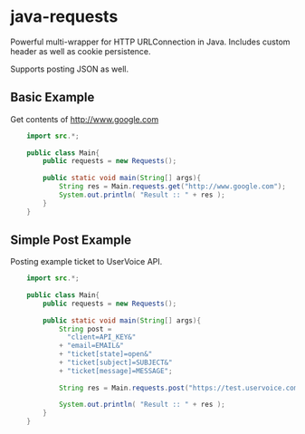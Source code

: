 java-requests
================

Powerful multi-wrapper for HTTP URLConnection in Java. Includes custom header as well as cookie persistence.

Supports posting JSON as well.

Basic Example
-------------
Get contents of http://www.google.com

```java
    import src.*;
    
    public class Main{
        public requests = new Requests();
        
        public static void main(String[] args){
    		String res = Main.requests.get("http://www.google.com");
    		System.out.println( "Result :: " + res );
        }
    }
```

Simple Post Example
-------------
Posting example ticket to UserVoice API.

```java
    import src.*;
    
    public class Main{
        public requests = new Requests();
        
        public static void main(String[] args){
    		String post =
    		  "client=API_KEY&"
    		+ "email=EMAIL&"
    		+ "ticket[state]=open&"
    		+ "ticket[subject]=SUBJECT&"
    		+ "ticket[message]=MESSAGE";
    		
    		String res = Main.requests.post("https://test.uservoice.com/api/v1/tickets.json", post);
    		
    		System.out.println( "Result :: " + res );
        }
    }
```
